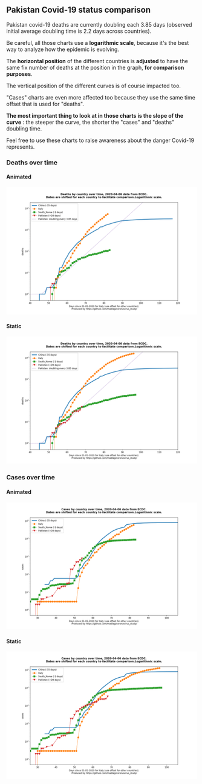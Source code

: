 ## Pakistan Covid-19 status comparison 

Pakistan covid-19 deaths are currently doubling each 3.85 days (observed initial average doubling time is 2.2 days across countries).



Be careful, all those charts use a **logarithmic scale**, because it's the best way to analyze how the epidemic is evolving.
 
The **horizontal position** of the different countries is **adjusted** to have the same fix number of deaths at the position in the graph, **for comparison purposes**.

The vertical position of the different curves is of course impacted too.

"Cases" charts are even more affected too because they use the same time offset that is used for "deaths".

**The most important thing to look at in those charts is the slope of the curve** : the steeper the curve, the shorter the "cases" and "deaths" doubling time.

Feel free to use these charts to raise awareness about the danger Covid-19 represents. 


 
### Deaths over time
 
#### Animated
![Pakistan covid-19 deaths animated chart](https://raw.githubusercontent.com/madlag/coronavirus_study/master/notebooks/graphs/2020-04-06/countries/Pakistan/2020-04-06_Pakistan_deaths.gif "Pakistan covid-19 deaths animated chart")   
 
#### Static
![Pakistan covid-19 deaths static chart](https://raw.githubusercontent.com/madlag/coronavirus_study/master/notebooks/graphs/2020-04-06/countries/Pakistan/2020-04-06_Pakistan_deaths.png "Pakistan covid-19 deaths static chart")   

 
### Cases over time
 
#### Animated
![Pakistan covid-19 cases animated chart](https://raw.githubusercontent.com/madlag/coronavirus_study/master/notebooks/graphs/2020-04-06/countries/Pakistan/2020-04-06_Pakistan_cases.gif "Pakistan covid-19 cases animated chart")   
 
#### Static
![Pakistan covid-19 cases static chart](https://raw.githubusercontent.com/madlag/coronavirus_study/master/notebooks/graphs/2020-04-06/countries/Pakistan/2020-04-06_Pakistan_cases.png "Pakistan covid-19 cases static chart")   

